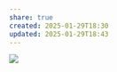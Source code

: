 ```yaml
---
share: true
created: 2025-01-29T18:30
updated: 2025-01-29T18:43
---
```

![](https://i.imgur.com/HCyWo1Y.png)